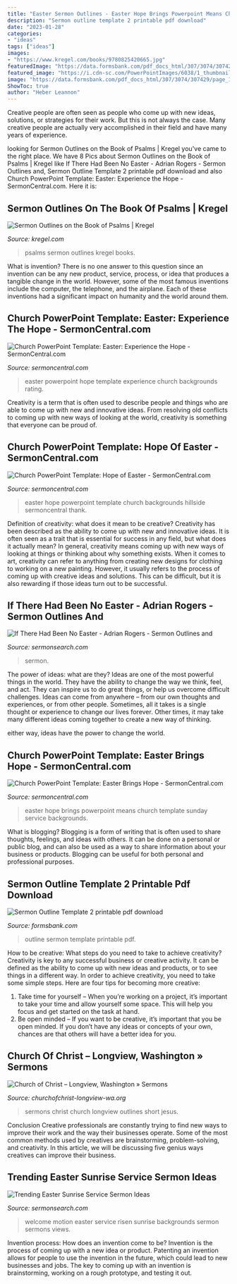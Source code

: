 ```yaml
---
title: "Easter Sermon Outlines - Easter Hope Brings Powerpoint Means Church Template Sunday Service Backgrounds"
description: "Sermon outline template 2 printable pdf download"
date: "2023-01-28"
categories:
- "ideas"
tags: ["ideas"]
images:
- "https://www.kregel.com/books/9780825420665.jpg"
featuredImage: "https://data.formsbank.com/pdf_docs_html/307/3074/307429/page_1_thumb_big.png"
featured_image: "https://i.cdn-sc.com/PowerPointImages/6038/1_thumbnail.jpg"
image: "https://data.formsbank.com/pdf_docs_html/307/3074/307429/page_1_thumb_big.png"
ShowToc: true
author: "Heber Leannon"
---
```



Creative people are often seen as people who come up with new ideas, solutions, or strategies for their work. But this is not always the case. Many creative people are actually very accomplished in their field and have many years of experience.

	

		
looking for Sermon Outlines on the Book of Psalms | Kregel you've came to the right place. We have 8 Pics about Sermon Outlines on the Book of Psalms | Kregel like If There Had Been No Easter - Adrian Rogers - Sermon Outlines and, Sermon Outline Template 2 printable pdf download and also Church PowerPoint Template: Easter: Experience the Hope - SermonCentral.com. Here it is:
		
    
## Sermon Outlines On The Book Of Psalms | Kregel

<img loading=lazy src="https://www.kregel.com/books/9780825420665.jpg" onerror="this.onerror=null;this.src='https://tse3.mm.bing.net/th?id=OIP.L3hz3K3IsCLAGmQwfsa2agHaLS&amp;pid=15.1';" alt="Sermon Outlines on the Book of Psalms | Kregel">

_Source: kregel.com_

>psalms sermon outlines kregel books. 

	

What is invention?
There is no one answer to this question since an invention can be any new product, service, process, or idea that produces a tangible change in the world. However, some of the most famous inventions include the computer, the telephone, and the airplane. Each of these inventions had a significant impact on humanity and the world around them.

    
## Church PowerPoint Template: Easter: Experience The Hope - SermonCentral.com

<img loading=lazy src="https://i.cdn-sc.com/PowerPointImages/6081/2_thumbnail.jpg" onerror="this.onerror=null;this.src='https://tse3.mm.bing.net/th?id=OIP.qoG4d6GSYKH-A7W6x4AnggHaFj&amp;pid=15.1';" alt="Church PowerPoint Template: Easter: Experience the Hope - SermonCentral.com">

_Source: sermoncentral.com_

>easter powerpoint hope template experience church backgrounds rating. 

	

Creativity is a term that is often used to describe people and things who are able to come up with new and innovative ideas. From resolving old conflicts to coming up with new ways of looking at the world, creativity is something that everyone can be proud of.

    
## Church PowerPoint Template: Hope Of Easter - SermonCentral.com

<img loading=lazy src="https://i.cdn-sc.com/PowerPointImages/6454/1_thumbnail.jpg" onerror="this.onerror=null;this.src='https://tse3.mm.bing.net/th?id=OIP.FdiWQycmAKDnmRPxKXWVHAHaFj&amp;pid=15.1';" alt="Church PowerPoint Template: Hope of Easter - SermonCentral.com">

_Source: sermoncentral.com_

>easter hope powerpoint template church backgrounds hillside sermoncentral thank. 

	

Definition of creativity: what does it mean to be creative?
Creativity has been described as the ability to come up with new and innovative ideas. It is often seen as a trait that is essential for success in any field, but what does it actually mean? In general, creativity means coming up with new ways of looking at things or thinking about why something exists. When it comes to art, creativity can refer to anything from creating new designs for clothing to working on a new painting. However, it usually refers to the process of coming up with creative ideas and solutions. This can be difficult, but it is also rewarding if those ideas turn out to be successful.

    
## If There Had Been No Easter - Adrian Rogers - Sermon Outlines And

<img loading=lazy src="http://worshiphousemedia.s3.amazonaws.com/images/thumbs/s/st/sgs/st/inthegarden.jpg" onerror="this.onerror=null;this.src='https://tse3.mm.bing.net/th?id=OIP.XGpI6hop25PtDSlDKYN8pwAAAA&amp;pid=15.1';" alt="If There Had Been No Easter - Adrian Rogers - Sermon Outlines and">

_Source: sermonsearch.com_

>sermon. 

	

The power of ideas: what are they?
Ideas are one of the most powerful things in the world. They have the ability to change the way we think, feel, and act. They can inspire us to do great things, or help us overcome difficult challenges.
Ideas can come from anywhere – from our own thoughts and experiences, or from other people. Sometimes, all it takes is a single thought or experience to change our lives forever. Other times, it may take many different ideas coming together to create a new way of thinking.

 either way, ideas have the power to change the world.

    
## Church PowerPoint Template: Easter Brings Hope - SermonCentral.com

<img loading=lazy src="https://i.cdn-sc.com/PowerPointImages/6038/1_thumbnail.jpg" onerror="this.onerror=null;this.src='https://tse1.mm.bing.net/th?id=OIP.LFjQa3xMcK3l7nisz4INPAHaFj&amp;pid=15.1';" alt="Church PowerPoint Template: Easter Brings Hope - SermonCentral.com">

_Source: sermoncentral.com_

>easter hope brings powerpoint means church template sunday service backgrounds. 

	

What is blogging?
Blogging is a form of writing that is often used to share thoughts, feelings, and ideas with others. It can be done on a personal or public blog, and can also be used as a way to share information about your business or products. Blogging can be useful for both personal and professional purposes.

    
## Sermon Outline Template 2 Printable Pdf Download

<img loading=lazy src="https://data.formsbank.com/pdf_docs_html/307/3074/307429/page_1_thumb_big.png" onerror="this.onerror=null;this.src='https://tse1.mm.bing.net/th?id=OIP.HmW8fzlGzyQ-EBhOIjJpRwHaKd&amp;pid=15.1';" alt="Sermon Outline Template 2 printable pdf download">

_Source: formsbank.com_

>outline sermon template printable pdf. 

	

How to be creative: What steps do you need to take to achieve creativity?
Creativity is key to any successful business or creative activity. It can be defined as the ability to come up with new ideas and products, or to see things in a different way. In order to achieve creativity, you need to take some simple steps. Here are four tips for becoming more creative: 
1) Take time for yourself – When you’re working on a project, it’s important to take your time and allow yourself some space. This will help you focus and get started on the task at hand. 
2) Be open minded – If you want to be creative, it’s important that you be open minded. If you don’t have any ideas or concepts of your own, chances are that others will have a better idea for you.

    
## Church Of Christ – Longview, Washington » Sermons

<img loading=lazy src="http://www.churchofchrist-longview-wa.org/wp-content/uploads/2012/10/MM05222016-01.jpg" onerror="this.onerror=null;this.src='https://tse4.mm.bing.net/th?id=OIP.vtMYoh6YsaGfSG_m2iXRRwHaKk&amp;pid=15.1';" alt="Church of Christ – Longview, Washington » Sermons">

_Source: churchofchrist-longview-wa.org_

>sermons christ church longview outlines short jesus. 

	

Conclusion
Creative professionals are constantly trying to find new ways to improve their work and the way their businesses operate. Some of the most common methods used by creatives are brainstorming, problem-solving, and creativity. In this article, we will be discussing five genius ways creatives can improve their business.

    
## Trending Easter Sunrise Service Sermon Ideas

<img loading=lazy src="https://worshiphousemedia.s3.amazonaws.com/images/main/s/mo/ora/mo/risenwelcomemotion.jpg" onerror="this.onerror=null;this.src='https://tse3.mm.bing.net/th?id=OIP.4bVgjl727U0PkDVv5d3KQAAAAA&amp;pid=15.1';" alt="Trending Easter Sunrise Service Sermon Ideas">

_Source: sermonsearch.com_

>welcome motion easter service risen sunrise backgrounds sermon sermons views. 

	

Invention process: How does an invention come to be?
Invention is the process of coming up with a new idea or product. Patenting an invention allows for people to use the invention in the future, which could lead to new businesses and jobs. The key to coming up with an invention is brainstorming, working on a rough prototype, and testing it out.

